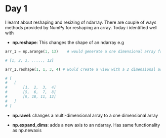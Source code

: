 # Day 1 

I learnt about reshaping and resizing of ndarray. There are couple of ways methods provided by NumPy for reshaping an array. Today i identified well with

- **np.reshape**: This changes the shape of an ndarray e.g

```python
arr_1 = np.arange(1, 13)    # would generate a one dimensional array from 1 through 12 

# [1, 2, 3, ....., 12]

arr_1.reshape(1, 1, 3, 4) # would create a view with a 2 dimensional array having 3r & 4c

# [
#   [
#       [1,  2,  3,  4]
#       [5,  6,  7,  8]
#       [9, 10, 11, 12]
#   ]   
# ]
```

- **np.ravel**: changes a multi-dimensional array to a one dimensional array

- **np.expand_dims**: adds a new axis to an ndarray. Has same functionality as np.newaxis